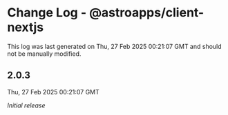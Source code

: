 # Change Log - @astroapps/client-nextjs

This log was last generated on Thu, 27 Feb 2025 00:21:07 GMT and should not be manually modified.

## 2.0.3
Thu, 27 Feb 2025 00:21:07 GMT

_Initial release_

